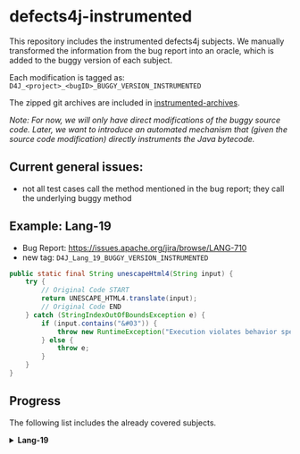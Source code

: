 # defects4j-instrumented

This repository includes the instrumented defects4j subjects. We manually transformed the information from the bug report into an oracle, which is added to the buggy version of each subject.

Each modification is tagged as: `D4J_<project>_<bugID>_BUGGY_VERSION_INSTRUMENTED`

The zipped git archives are included in [instrumented-archives](./instrumented-archives).

*Note: For now, we will only have direct modifications of the buggy source code. Later, we want to introduce an automated mechanism that (given the source code modification) directly instruments the Java bytecode.*

## Current general issues:

* not all test cases call the method mentioned in the bug report; they call the underlying buggy method

## Example: Lang-19

* Bug Report: https://issues.apache.org/jira/browse/LANG-710
* new tag: `D4J_Lang_19_BUGGY_VERSION_INSTRUMENTED`

```java
public static final String unescapeHtml4(String input) {
    try {
        // Original Code START
        return UNESCAPE_HTML4.translate(input);
        // Original Code END
    } catch (StringIndexOutOfBoundsException e) {
        if (input.contains("&#03")) {
            throw new RuntimeException("Execution violates behavior specified in the bug report.");
        } else {
            throw e;
        }
    }
}
```

## Progress

The following list includes the already covered subjects.

<details>
<summary><b>Lang-19</b></summary>

* Bug Report: https://issues.apache.org/jira/browse/LANG-710
* new tag: `D4J_Lang_19_BUGGY_VERSION_INSTRUMENTED`

```java
public static final String unescapeHtml4(String input) {
    try {
        // Original Code START
        return UNESCAPE_HTML4.translate(input);
        // Original Code END
    } catch (StringIndexOutOfBoundsException e) {
        if (input.contains("&#03")) {
            throw new RuntimeException("Execution violates behavior specified in the bug report.");
        } else {
            throw e;
        }
    }
}
```

</details>
